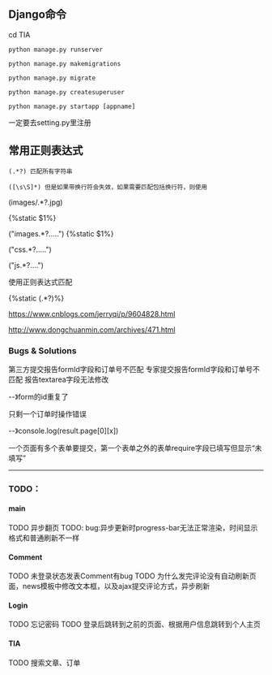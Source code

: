 ## Django命令

cd TIA

`python manage.py runserver`

`python manage.py makemigrations`

`python manage.py migrate`

`python manage.py createsuperuser`

`python manage.py startapp [appname]`

一定要去setting.py里注册

## 常用正则表达式

`(.*?) 匹配所有字符串`

`([\s\S]*) 但是如果带换行符会失效，如果需要匹配包括换行符，则使用`

(images/.*?.jpg)

{%static $1%}

("images.*?.\....") {%static $1%}

("css.*?.\....")

("js.*?.\...")

使用正则表达式匹配

\{%static (.*?)%\}

https://www.cnblogs.com/jerryqi/p/9604828.html

http://www.dongchuanmin.com/archives/471.html

### Bugs & Solutions

第三方提交报告formId字段和订单号不匹配
专家提交报告formId字段和订单号不匹配
报告textarea字段无法修改

--》form的id重复了


只剩一个订单时操作错误

--》console.log(result.page[0][x])


一个页面有多个表单要提交，第一个表单之外的表单require字段已填写但显示“未填写”

---

### TODO：

#### main
TODO 异步翻页
TODO: bug:异步更新时progress-bar无法正常渲染，时间显示格式和普通刷新不一样

#### Comment
TODO 未登录状态发表Comment有bug
TODO 为什么发完评论没有自动刷新页面，news模板中修改文本框，以及ajax提交评论方式，异步刷新

#### Login
TODO 忘记密码
TODO 登录后跳转到之前的页面、根据用户信息跳转到个人主页

#### TIA
TODO 搜索文章、订单